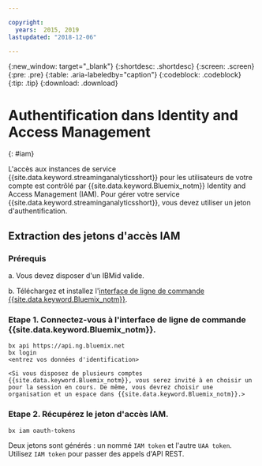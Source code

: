 ```yaml
---

copyright:
  years:  2015, 2019
lastupdated: "2018-12-06"

---
```


{:new_window: target="_blank"}
{:shortdesc: .shortdesc}
{:screen: .screen}
{:pre: .pre}
{:table: .aria-labeledby="caption"}
{:codeblock: .codeblock}
{:tip: .tip}
{:download: .download}


# Authentification dans Identity and Access Management
{: #iam}

L'accès aux instances de service {{site.data.keyword.streaminganalyticsshort}} pour les utilisateurs de votre compte est contrôlé par {{site.data.keyword.Bluemix_notm}} Identity and Access Management (IAM). Pour gérer votre service {{site.data.keyword.streaminganalyticsshort}}, vous devez utiliser un jeton d'authentification.

## Extraction des jetons d'accès IAM

### Prérequis

a. Vous devez disposer d'un IBMid valide.

b. Téléchargez et installez l'[interface de ligne de commande {{site.data.keyword.Bluemix_notm}}](/docs/cli?topic=cloud-cli-install-ibmcloud-cli#install-ibmcloud-cli).

### Etape 1. Connectez-vous à l'interface de ligne de commande {{site.data.keyword.Bluemix_notm}}.

```
bx api https://api.ng.bluemix.net
bx login
<entrez vos données d'identification>

<Si vous disposez de plusieurs comptes {{site.data.keyword.Bluemix_notm}}, vous serez invité à en choisir un pour la session en cours. De même, vous devrez choisir une organisation et un espace dans {{site.data.keyword.Bluemix_notm}}.>
```

### Etape 2. Récupérez le jeton d'accès IAM.

```
bx iam oauth-tokens
```

Deux jetons sont générés : un nommé `IAM token` et l'autre `UAA token`. Utilisez `IAM token` pour passer des appels d'API REST.
